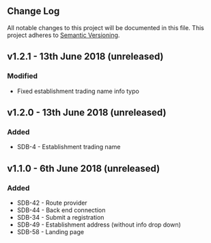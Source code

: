 ## Change Log
All notable changes to this project will be documented in this file.
This project adheres to [Semantic Versioning](http://semver.org/).

## v1.2.1 - 13th June 2018 (unreleased)
### Modified
- Fixed establishment trading name info typo

## v1.2.0 - 13th June 2018 (unreleased)
### Added
- SDB-4 - Establishment trading name

## v1.1.0 - 6th June 2018 (unreleased)
### Added
- SDB-42 - Route provider
- SDB-44 - Back end connection
- SDB-34 - Submit a registration
- SDB-49 - Establishment address (without info drop down)
- SDB-58 - Landing page
